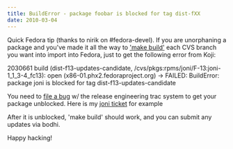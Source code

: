 ```yaml
---
title: BuildError - package foobar is blocked for tag dist-fXX
date: 2010-03-04
---
```


Quick Fedora tip (thanks to nirik on #fedora-devel). If you are unorphaning a package and you've made it all the way to <a href="http://fedoraproject.org/wiki/PackageMaintainers/Join#Request_Builds">'make build'</a> each CVS branch you want into import into Fedora, just to get the following error from Koji:

2030661 build (dist-f13-updates-candidate, /cvs/pkgs:rpms/joni/F-13:joni-1_1_3-4_fc13): open (x86-01.phx2.fedoraproject.org) -> FAILED: BuildError: package joni is blocked for tag dist-f13-updates-candidate

You need to <a href="https://fedorahosted.org/rel-eng/newticket">file a bug</a> w/ the release engineering trac system to get your package unblocked. Here is my <a href="https://fedorahosted.org/rel-eng/ticket/3480">joni ticket</a> for example

After it is unblocked, 'make build' should work, and you can submit any updates via bodhi.

Happy hacking!

